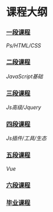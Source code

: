 # 课程大纲

### [一段课程](./guide/一段.md)
*Ps/HTML/CSS*
### [二段课程](./guide/二段.md)
*JavaScript基础*
### [三段课程](./guide/三段.md)
*Js高级/Jquery*
### [四段课程](./guide/四段.md)
*Js插件/工具/生态*
### [五段课程](./guide/五段.md)
*Vue*
### [六段课程](./guide/六段.md)

### [毕业课程](./guide/毕业课程.md)

